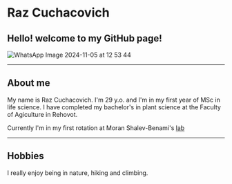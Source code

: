 # Raz Cuchacovich

## Hello! welcome to my GitHub page!

![WhatsApp Image 2024-11-05 at 12 53 44](https://github.com/user-attachments/assets/0f0c5061-3f77-401a-84a5-4cb17507a842)

---

## About me

My name is Raz Cuchacovich. I'm 29 y.o. and I'm in my first year of MSc in life science. I have completed my bachelor's in plant science at the Faculty of Agiculture in Rehovot.

Currently I'm in my first rotation at Moran Shalev-Benami's <a href="https://www.weizmann.ac.il/molgen/Gur/home">lab</a><br>

---

## Hobbies

I really enjoy being in nature, hiking and climbing.


